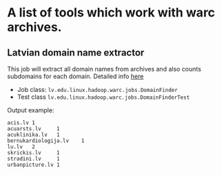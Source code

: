 # A list of tools which work with warc archives.


## Latvian domain name extractor

This job will extract all domain names from archives and also counts subdomains for each domain. Detailed info [here][1]

* Job class: `lv.edu.linux.hadoop.warc.jobs.DomainFinder`
* Test class `lv.edu.linux.hadoop.warc.jobs.DomainFinderTest`

Output example:
```
acis.lv 1
acuarsts.lv     1
acuklinika.lv   1
bernukardiologija.lv    1
lu.lv   2
skrickis.lv     1
stradini.lv     1
urbanpicture.lv 1
```

  [1]: docs/DomainNameExtractor.md
